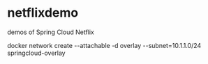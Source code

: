 # netflixdemo
demos of Spring Cloud Netflix

docker network create  --attachable -d overlay  --subnet=10.1.1.0/24 springcloud-overlay